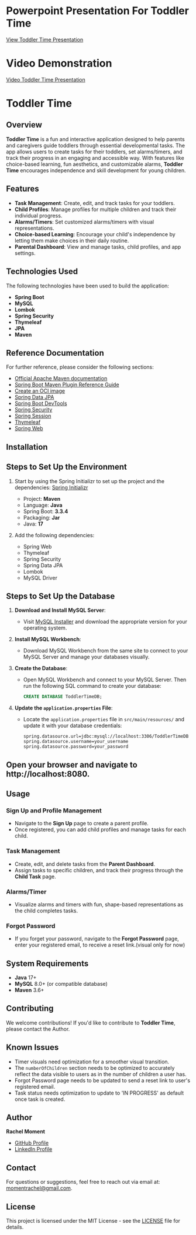 
# Powerpoint Presentation For Toddler Time
[View Toddler Time Presentation](https://1drv.ms/p/c/f4d2b5d6645ba856/ESsPJWjEEeNFjXXr4zybNAIBTXMxhZ6iL8rSIGwaNbjZdA?e=E4SPTU)

# Video Demonstration 
[Video Toddler Time Presentation](https://1drv.ms/v/c/f4d2b5d6645ba856/EYTCgnSnKKtBuHBoP8NBMycBdhBTINeiaYrHOLTPAOAiaQ)

# Toddler Time

## Overview
**Toddler Time** is a fun and interactive application designed to help parents and caregivers guide toddlers through essential developmental tasks. The app allows users to create tasks for their toddlers, set alarms/timers, and track their progress in an engaging and accessible way. With features like choice-based learning, fun aesthetics, and customizable alarms, **Toddler Time** encourages independence and skill development for young children.

## Features
- **Task Management**: Create, edit, and track tasks for your toddlers.
- **Child Profiles**: Manage profiles for multiple children and track their individual progress.
- **Alarms/Timers**: Set customized alarms/timers with visual representations.
- **Choice-based Learning**: Encourage your child's independence by letting them make choices in their daily routine.
- **Parental Dashboard**: View and manage tasks, child profiles, and app settings.

## Technologies Used

The following technologies have been used to build the application:

- **Spring Boot**
- **MySQL**
- **Lombok**
- **Spring Security**
- **Thymeleaf**
- **JPA**
- **Maven**

## Reference Documentation
For further reference, please consider the following sections:

- [Official Apache Maven documentation](https://maven.apache.org/guides/index.html)
- [Spring Boot Maven Plugin Reference Guide](https://docs.spring.io/spring-boot/docs/current/maven-plugin/reference/html/)
- [Create an OCI image](https://docs.spring.io/spring-boot/docs/current/reference/html/container-images.html)
- [Spring Data JPA](https://docs.spring.io/spring-data/jpa/docs/current/reference/html/)
- [Spring Boot DevTools](https://docs.spring.io/spring-boot/docs/current/reference/htmlsingle/#using.devtools)
- [Spring Security](https://docs.spring.io/spring-security/site/docs/current/reference/html5/)
- [Spring Session](https://docs.spring.io/spring-session/reference/)
- [Thymeleaf](https://www.thymeleaf.org/documentation.html)
- [Spring Web](https://docs.spring.io/spring/docs/current/spring-framework-reference/web.html)


## Installation
## Steps to Set Up the Environment

1. Start by using the Spring Initializr to set up the project and the dependencies: [Spring Initializr](https://start.spring.io)
   - Project: **Maven**
   - Language: **Java**
   - Spring Boot: **3.3.4**
   - Packaging: **Jar**
   - Java: **17**
   
2. Add the following dependencies:
   - Spring Web
   - Thymeleaf
   - Spring Security
   - Spring Data JPA
   - Lombok
   - MySQL Driver

## Steps to Set Up the Database

1. **Download and Install MySQL Server**: 
   - Visit [MySQL Installer](https://dev.mysql.com/downloads/installer/) and download the appropriate version for your operating system.
   
2. **Install MySQL Workbench**:
   - Download MySQL Workbench from the same site to connect to your MySQL Server and manage your databases visually.

3. **Create the Database**:
   - Open MySQL Workbench and connect to your MySQL Server. Then run the following SQL command to create your database:
     ```sql
     CREATE DATABASE ToddlerTimeDB;
     ```

4. **Update the `application.properties` File**:
   - Locate the `application.properties` file in `src/main/resources/` and update it with your database credentials:
     ```properties
     spring.datasource.url=jdbc:mysql://localhost:3306/ToddlerTimeDB
     spring.datasource.username=your_username
     spring.datasource.password=your_password
     ```
   
## Open your browser and navigate to http://localhost:8080.


## Usage

### Sign Up and Profile Management
- Navigate to the **Sign Up** page to create a parent profile.
- Once registered, you can add child profiles and manage tasks for each child.

### Task Management
- Create, edit, and delete tasks from the **Parent Dashboard**.
- Assign tasks to specific children, and track their progress through the **Child Task** page.

### Alarms/Timer
- Visualize alarms and timers with fun, shape-based representations as the child completes tasks.

### Forgot Password
- If you forget your password, navigate to the **Forgot Password** page, enter your registered email, to receive a reset link.(visual only for now)

## System Requirements
- **Java** 17+
- **MySQL** 8.0+ (or compatible database)
- **Maven** 3.6+


## Contributing

We welcome contributions! If you'd like to contribute to **Toddler Time**, please contact the Author.


## Known Issues

- Timer visuals need optimization for a smoother visual transition.
- The `numberOfChildren` section needs to be optimized to accurately reflect the data visible to users as in the number of children a user has.
- Forgot Password page needs to be updated to send a reset link to user's registered email.
- Task status needs optimization to update to 'IN PROGRESS' as default once task is created.


## Author
**Rachel Moment**

- [GitHub Profile](https://github.com/kianatahleigh)  
- [LinkedIn Profile](https://www.linkedin.com/in/rachel-moment/)

## Contact
For questions or suggestions, feel free to reach out via email at: [momentrachel@gmail.com](mailto:momentrachel@gmail.com).

## License
This project is licensed under the MIT License - see the [LICENSE](LICENSE) file for details.


